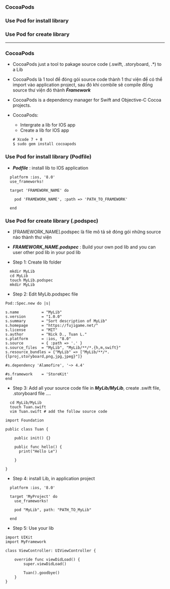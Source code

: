 ### CocoaPods
### Use Pod for install library
### Use Pod for create library

------------------

### CocoaPods
- CocoaPods just a tool to pakage source code (.swift, .storyboard, .*) to a Lib
- CocoaPods là 1 tool để đóng gói source code thành 1 thư viện để có thể import vào application project, sau đó khi combile sẽ compile đống source thư viện đó thành ***Framework***
- CocoaPods is a dependency manager for Swift and Objective-C Cocoa projects.
- CocoaPods:
  - Intergrate a lib for IOS app
  - Create a lib for IOS app

  ```
  # Xcode 7 + 8
  $ sudo gem install cocoapods
  ```
### Use Pod for install library (Podfile)
  - ***Podfile*** : install lib to IOS application 
  
  ```
    platform :ios, '8.0'
    use_frameworks!

    target 'FRAMEWORK_NAME' do

      pod 'FRAMEWORK_NAME', :path => 'PATH_TO_FRAMEWORK'

    end
  ```

### Use Pod for create library (.podspec)
  - [FRAMEWORK_NAME].podspec là file mô tả sẽ đóng gói những source nào thành thư viện
  - ***FRAMEWORK_NAME.podspec*** : Build your own pod lib and you can user other pod lib in your pod lib
  
  - Step 1: Create lib folder
  ```
    mkdir MyLib
    cd MyLib
    touch MyLib.podspec
    mkdir MyLib
  ```
  
  - Step 2: Edit MyLib.podspec file
  ```
Pod::Spec.new do |s|

  s.name          = "MyLib"
  s.version       = "1.0.0"
  s.summary       = "Sort description of MyLib"
  s.homepage      = "https://fujigame.net/"
  s.license       = "MIT"
  s.author        = "Nick D., Tuan L."
  s.platform      = :ios, "8.0"
  s.source        = { :path => '.' }
  s.source_files  = "MyLib", "MyLib/**/*.{h,m,swift}"
  s.resource_bundles = {"MyLib" => ["MyLib/**/*.{lproj,storyboard,png,jpg,jpeg}"]}

  #s.dependency 'Alamofire', '~> 4.4'

  #s.framework    = 'StoreKit'
end
  ```
  
  - Step 3: Add all your source code file in ***MyLib/MyLib***, create .swift file, .storyboard file ....
  
  ```
    cd MyLib/MyLib
    touch Tuan.swift
    vim Tuan.swift # add the follow source code
  ```
  
  ```
  import Foundation

  public class Tuan {

      public init() {}

      public func hello() {
        print("Hello Le")

      }

  }
  ```
  
  - Step 4: install Lib, in application project
  
  ```
    platform :ios, '8.0'

    target 'MyProject' do
      use_frameworks!

      pod "MyLib", path: "PATH_TO_MyLib"

    end
  ```
  - Step 5: Use your lib
  
```
import UIKit
import MyFramework

class ViewController: UIViewController {

    override func viewDidLoad() {
        super.viewDidLoad()
        
        Tuan().goodbye()
    }
}
```
  
  
  
